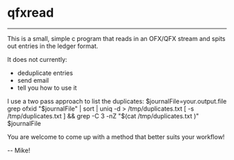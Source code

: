 # qfxread
---------
This is a small, simple c program that reads in an OFX/QFX stream 
and spits out entries in the ledger format.

It does not currently:
 * deduplicate entries
 * send email
 * tell you how to use it

I use a two pass approach to list the duplicates:
$journalFile=your.output.file
grep ofxid "$journalFile" | sort | uniq -d > /tmp/duplicates.txt
[ -s /tmp/duplicates.txt ] && grep -C 3 -nZ "$(cat /tmp/duplicates.txt )" $journalFile

You are welcome to come up with a method that better suits your workflow!

--
Mike!
